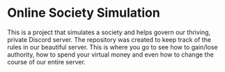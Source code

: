 # Online Society Simulation
This is a project that simulates a society and helps govern our thriving, private Discord server. 
The repository was created to keep track of the rules in our beautiful server. 
This is where you go to see how to gain/lose authority, how to spend your virtual money and even how to change the course of our entire server. 
